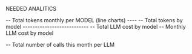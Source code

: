 NEEDED ANALITICS

-- Total tokens monthly per MODEL (line charts) ----
-- Total tokens by model ---------------------------
-- Total LLM cost by model
-- Monthly LLM cost by model

-- Total number of calls this month per LLM